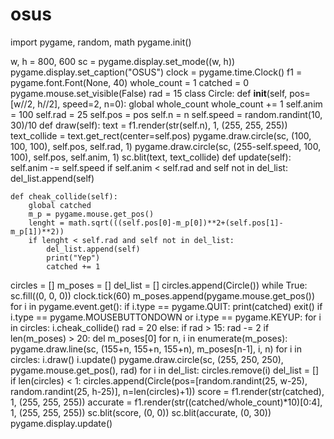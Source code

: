 # osus

import pygame, random, math
pygame.init()

w, h = 800, 600
sc = pygame.display.set_mode((w, h))
pygame.display.set_caption("OSUS")
clock = pygame.time.Clock()
f1 = pygame.font.Font(None, 40)
whole_count = 1
catched = 0
pygame.mouse.set_visible(False)
rad = 15
class Circle:
	def __init__(self, pos=[w//2, h//2], speed=2, n=0):
		global whole_count
		whole_count += 1
		self.anim = 100
		self.rad = 25
		self.pos = pos
		self.n = n
		self.speed = random.randint(10, 30)/10
	def draw(self):
		text = f1.render(str(self.n), 1, (255, 255, 255))
		text_collide = text.get_rect(center=self.pos)
		pygame.draw.circle(sc, (100, 100, 100), self.pos, self.rad, 1)
		pygame.draw.circle(sc, (255-self.speed, 100, 100), self.pos, self.anim, 1)
		sc.blit(text, text_collide)
	def update(self):
		self.anim -= self.speed
		if self.anim < self.rad and self not in del_list:
			del_list.append(self)

	def cheak_collide(self):
		global catched
		m_p = pygame.mouse.get_pos()
		lenght = math.sqrt(((self.pos[0]-m_p[0])**2+(self.pos[1]-m_p[1])**2))
		if lenght < self.rad and self not in del_list:
			del_list.append(self)
			print("Yep")
			catched += 1

circles = []
m_poses = []
del_list = []
circles.append(Circle())
while True:
	sc.fill((0, 0, 0))
	clock.tick(60)
	m_poses.append(pygame.mouse.get_pos())
	for i in pygame.event.get():
		if i.type == pygame.QUIT:
			print(catched)
			exit()
		if i.type == pygame.MOUSEBUTTONDOWN or i.type == pygame.KEYUP:
			for i in circles:
				i.cheak_collide()
			rad = 20
		else:
			if rad > 15:
				rad -= 2
	if len(m_poses) > 20:
		del m_poses[0]
	for n, i in enumerate(m_poses):
		pygame.draw.line(sc, (155+n, 155+n, 155+n), m_poses[n-1], i, n)
	for i in circles:
		i.draw()
		i.update()
	pygame.draw.circle(sc, (255, 250, 250), pygame.mouse.get_pos(), rad)
	for i in del_list:
		circles.remove(i)
	del_list = []
	if len(circles) < 1:
		circles.append(Circle(pos=[random.randint(25, w-25), random.randint(25, h-25)], n=len(circles)+1))
	score = f1.render(str(catched), 1, (255, 255, 255))
	accurate = f1.render(str((catched/whole_count)*10)[0:4], 1, (255, 255, 255))
	sc.blit(score, (0, 0))
	sc.blit(accurate, (0, 30))
	pygame.display.update()
